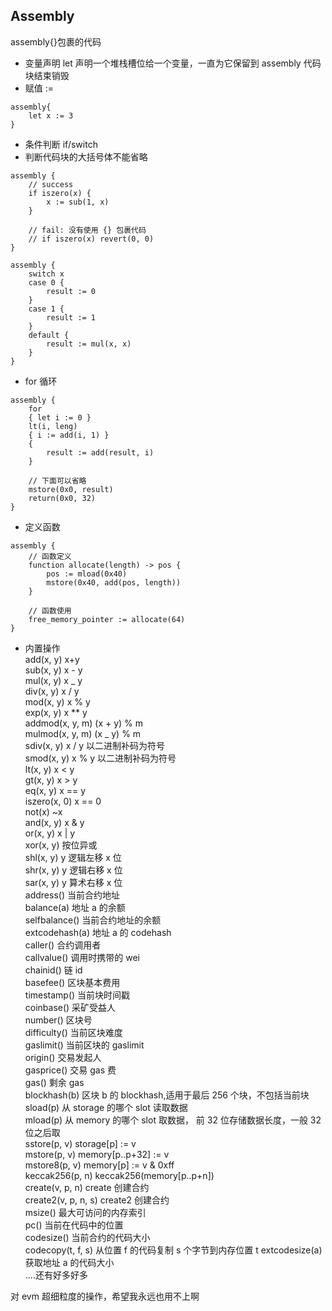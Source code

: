## Assembly

assembly{}包裹的代码

- 变量声明 let 声明一个堆栈槽位给一个变量，一直为它保留到 assembly 代码块结束销毁
- 赋值 :=

```
assembly{
    let x := 3
}
```

- 条件判断 if/switch
- 判断代码块的大括号体不能省略

```
assembly {
    // success
    if iszero(x) {
        x := sub(1, x)
    }

    // fail: 没有使用 {} 包裹代码
    // if iszero(x) revert(0, 0)
}

assembly {
    switch x
    case 0 {
        result := 0
    }
    case 1 {
        result := 1
    }
    default {
        result := mul(x, x)
    }
}
```

- for 循环

```
assembly {
    for
    { let i := 0 }
    lt(i, leng)
    { i := add(i, 1) }
    {
        result := add(result, i)
    }

    // 下面可以省略
    mstore(0x0, result)
    return(0x0, 32)
}

```

- 定义函数

```
assembly {
    // 函数定义
    function allocate(length) -> pos {
        pos := mload(0x40)
        mstore(0x40, add(pos, length))
    }

    // 函数使用
    free_memory_pointer := allocate(64)
}
```

- 内置操作  
  add(x, y) x+y  
  sub(x, y) x - y  
  mul(x, y) x _ y  
  div(x, y) x / y  
  mod(x, y) x % y  
  exp(x, y) x \*\* y  
  addmod(x, y, m) (x + y) % m  
  mulmod(x, y, m) (x _ y) % m  
  sdiv(x, y) x / y 以二进制补码为符号  
  smod(x, y) x % y 以二进制补码为符号  
  lt(x, y) x < y  
  gt(x, y) x > y  
  eq(x, y) x == y  
  iszero(x, 0) x == 0  
  not(x) ~x  
  and(x, y) x & y  
  or(x, y) x | y  
  xor(x, y) 按位异或  
  shl(x, y) y 逻辑左移 x 位  
  shr(x, y) y 逻辑右移 x 位  
  sar(x, y) y 算术右移 x 位  
  address() 当前合约地址  
  balance(a) 地址 a 的余额  
  selfbalance() 当前合约地址的余额  
  extcodehash(a) 地址 a 的 codehash  
  caller() 合约调用者  
  callvalue() 调用时携带的 wei  
  chainid() 链 id  
  basefee() 区块基本费用  
  timestamp() 当前块时间戳  
  coinbase() 采矿受益人  
  number() 区块号  
  difficulty() 当前区块难度  
  gaslimit() 当前区块的 gaslimit  
  origin() 交易发起人  
  gasprice() 交易 gas 费  
  gas() 剩余 gas  
  blockhash(b) 区块 b 的 blockhash,适用于最后 256 个块，不包括当前块  
  sload(p) 从 storage 的哪个 slot 读取数据  
  mload(p) 从 memory 的哪个 slot 取数据， 前 32 位存储数据长度，一般 32 位之后取  
  sstore(p, v) storage[p] := v  
  mstore(p, v) memory[p..p+32] := v  
  mstore8(p, v) memory[p] := v & 0xff  
  keccak256(p, n) keccak256(memory[p..p+n])  
  create(v, p, n) create 创建合约  
  create2(v, p, n, s) create2 创建合约  
  msize() 最大可访问的内存索引  
  pc() 当前在代码中的位置  
  codesize() 当前合约的代码大小  
  codecopy(t, f, s) 从位置 f 的代码复制 s 个字节到内存位置 t
  extcodesize(a) 获取地址 a 的代码大小  
  ....还有好多好多

对 evm 超细粒度的操作，希望我永远也用不上啊
